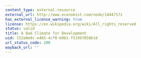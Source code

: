 ```yaml
---
content_type: external-resource
external_url: http://www.economist.com/node/14447171
has_external_license_warning: true
license: https://en.wikipedia.org/wiki/All_rights_reserved
status: valid
title: A Bad Climate for Development
uid: 152a0e8c-e4b5-4cf0-b9b1-f51997858b1d
url_status_code: 200
wayback_url: ''
---
```

